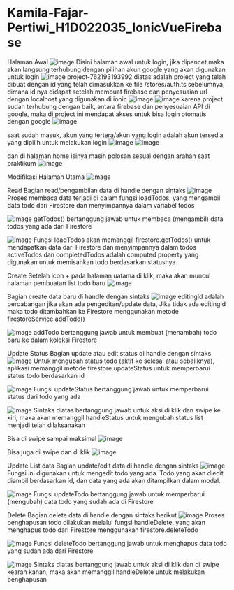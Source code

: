 # Kamila-Fajar-Pertiwi_H1D022035_IonicVueFirebase

Halaman Awal
![image](https://github.com/user-attachments/assets/08276b54-7e97-4595-82eb-dee6ace0276b)
Disini halaman awal untuk login, jika dipencet maka akan langsung terhubung dengan pilihan akun google yang akan digunakan untuk login
![image](https://github.com/user-attachments/assets/cf22339d-fab5-4bde-915d-6c7279fe2919)
project-762193193992
diatas adalah project yang telah dibuat dengan id yang telah dimasukkan ke file /stores/auth.ts sebelumnya, dimana id nya didapat setelah membuat firebase dan penyesuaian url dengan localhost yang digunakan di ionic
![image](https://github.com/user-attachments/assets/ef71c820-dffb-4aaf-9e6c-155e2f9ed553)
![image](https://github.com/user-attachments/assets/9a8e9136-a3dd-4d20-b360-76bffc653fc5)
karena project sudah terhubung dengan baik, antara firebase dan penyesuaian API di google, maka di project ini mendapat akses untuk bisa login otomatis dengan google
![image](https://github.com/user-attachments/assets/7367e5bc-1737-4322-ad89-93d8bd0b0ab9)


saat sudah masuk, akun yang tertera/akun yang login adalah akun tersedia yang dipilih untuk melakukan login
![image](https://github.com/user-attachments/assets/76f8b0b3-9265-435b-b191-c63aaaf32685)
![image](https://github.com/user-attachments/assets/3b5b9bb3-4d29-4299-8c14-f8ca4f37b14f)

dan di halaman home isinya masih polosan sesuai dengan arahan saat praktikum
![image](https://github.com/user-attachments/assets/7f52f7ed-fef7-4ad9-9c3c-95a6662361f8)

Modifikasi Halaman Utama
![image](https://github.com/user-attachments/assets/6a8f4b2d-befa-43f1-9a41-9ffe2d2c4843)

Read
Bagian read/pengambilan data di handle dengan sintaks
![image](https://github.com/user-attachments/assets/9485242a-1263-4dae-820f-f29e6238297c)
Proses membaca data terjadi di dalam fungsi loadTodos, yang mengambil data todo dari Firestore dan menyimpannya dalam variabel todos

![image](https://github.com/user-attachments/assets/c99eb24f-82b8-4d27-8e1b-dd9377868f44)
getTodos() bertanggung jawab untuk membaca (mengambil) data todos yang ada dari Firestore

![image](https://github.com/user-attachments/assets/c1555b3a-2099-4ba8-8593-2228a7f07955)
Fungsi loadTodos akan memanggil firestore.getTodos() untuk mendapatkan data dari Firestore dan menyimpannya dalam todos
activeTodos dan completedTodos adalah computed property yang digunakan untuk memisahkan todo berdasarkan statusnya

Create
Setelah icon + pada halaman uatama di klik, maka akan muncul halaman pembuatan list todo baru
![image](https://github.com/user-attachments/assets/b2aaa25c-dbc3-4763-b928-06eb22349895)

Bagian create data baru di handle dengan sintaks
![image](https://github.com/user-attachments/assets/76799002-b895-4a5b-9b83-9bca2b2255d9)
editingId adalah percabangan jika akan ada pengeditan/update data, Jika tidak ada editingId maka todo ditambahkan ke Firestore menggunakan metode firestoreService.addTodo()

![image](https://github.com/user-attachments/assets/9f56860b-2974-4c0c-8b92-c204dd85e6f6)
addTodo bertanggung jawab untuk membuat (menambah) todo baru ke dalam koleksi Firestore

Update Status
Bagian update atau edit status di handle dengan sintaks
![image](https://github.com/user-attachments/assets/3c04d3eb-b423-4d21-b26f-d80e92b782f5)
Untuk mengubah status todo (aktif ke selesai atau sebaliknya), aplikasi memanggil metode firestore.updateStatus untuk memperbarui status todo berdasarkan id

![image](https://github.com/user-attachments/assets/2ed77a26-7625-47eb-acaf-da72ad0510b3)
Fungsi updateStatus bertanggung jawab untuk memperbarui status dari todo yang ada

![image](https://github.com/user-attachments/assets/35e75472-8dc1-49cf-94e4-9a1db283bffe)
Sintaks diatas bertanggung jawab untuk aksi di klik dan swipe ke kiri, maka akan memanggil handleStatus untuk mengubah status list menjadi telah dilaksanakan

Bisa di swipe sampai maksimal
![image](https://github.com/user-attachments/assets/e0b71bcb-f78b-40dd-b3f0-78cb72ba4c77)

Bisa juga di swipe dan di klik
![image](https://github.com/user-attachments/assets/5cc2b621-d98c-4671-8520-6fbeae657aa4)

Update List data 
Bagian update/edit data di handle dengan sintaks
![image](https://github.com/user-attachments/assets/f9f829e2-d36b-4d99-a96f-d5734cfd16f1)
Fungsi ini digunakan untuk mengedit todo yang ada. Todo yang akan diedit diambil berdasarkan id, dan data yang ada akan ditampilkan dalam modal.

![image](https://github.com/user-attachments/assets/3dd9d605-417e-4985-a463-fc92850eae5f)
Fungsi updateTodo bertanggung jawab untuk memperbarui (mengubah) data todo yang sudah ada di Firestore


Delete
Bagian delete data di handle dengan sintaks berikut
![image](https://github.com/user-attachments/assets/1eb97d0b-4784-4901-8bcf-8db690ea82e2)
Proses penghapusan todo dilakukan melalui fungsi handleDelete, yang akan menghapus todo dari Firestore menggunakan firestore.deleteTodo

![image](https://github.com/user-attachments/assets/c3eb6b4c-1e83-4a5a-a59c-4a5d0dc34c02)
Fungsi deleteTodo bertanggung jawab untuk menghapus data todo yang sudah ada dari Firestore

![image](https://github.com/user-attachments/assets/f38c1b7b-a475-436a-881c-d1e0071f5993)
Sintaks diatas bertanggung jawab untuk aksi di klik dan di swipe kearah kanan, maka akan memanggil handleDelete untuk melakukan penghapusan
